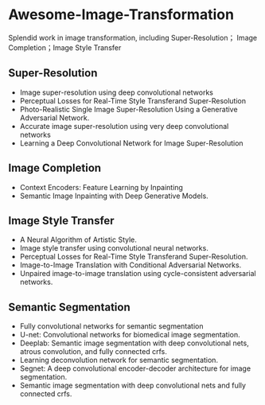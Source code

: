 # Awesome-Image-Transformation
Splendid work in image transformation, including Super-Resolution； Image Completion；Image Style Transfer

## Super-Resolution
* Image super-resolution using deep convolutional networks
* Perceptual Losses for Real-Time Style Transferand Super-Resolution
* Photo-Realistic Single Image Super-Resolution Using a Generative Adversarial Network.
* Accurate image super-resolution using very deep convolutional networks
* Learning a Deep Convolutional Network for Image Super-Resolution

## Image Completion
* Context Encoders: Feature Learning by Inpainting
* Semantic Image Inpainting with Deep Generative Models.


## Image Style Transfer
* A Neural Algorithm of Artistic Style.
* Image style transfer using convolutional neural networks.
* Perceptual Losses for Real-Time Style Transferand Super-Resolution.
* Image-to-Image Translation with Conditional Adversarial Networks.
* Unpaired image-to-image translation using cycle-consistent adversarial networks.

## Semantic Segmentation
* Fully convolutional networks for semantic segmentation
* U-net: Convolutional networks for biomedical image segmentation.
* Deeplab: Semantic image segmentation with deep convolutional nets, atrous convolution, and fully connected crfs.
* Learning deconvolution network for semantic segmentation.
* Segnet: A deep convolutional encoder-decoder architecture for image segmentation.
* Semantic image segmentation with deep convolutional nets and fully connected crfs.
